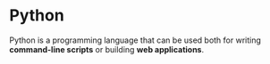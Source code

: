 # Python
Python is a programming language that can be used both for writing **command-line scripts** or building **web applications**. 

